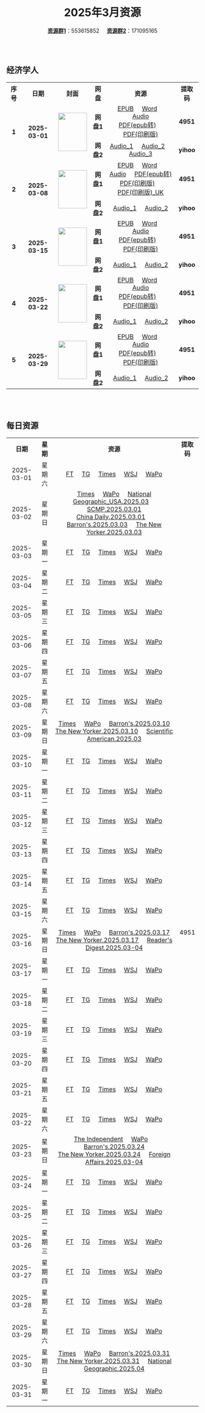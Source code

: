 <div align="center">

# 2025年3月资源

[**资源群1**](https://qm.qq.com/q/p2QRKKD9oA)：553615852 &nbsp;&nbsp;&nbsp;&nbsp;[**资源群2**](https://qm.qq.com/q/XNwz6qD0IO)：171095165

</div>

<br>
<br>

## 经济学人

<table align="center">
  <tr>
    <th>序号</th>
    <th>日期</th>
    <th>封面</th>
    <th>网盘</th>
    <th>资源</th>
    <th>提取码</th>
  </tr>
  <tr>
    <td rowspan="2" align="center"><b>1</b></td>
    <td rowspan="2" align="center"><b>2025-03-01</b></td>
    <td rowspan="2">
      <img src="https://share.yihoo.ip-ddns.com/yihoo/asset/images/20250301_DE_EU.webp" width="75" height="100">
    </td>
    <td align="center"><b>网盘1</b></td>
    <td align="center">
      <a href="https://url12.ctfile.com/f/47748612-1465125280-6fa0b8">EPUB</a>&nbsp;&nbsp;&nbsp;&nbsp;
      <a href="https://url12.ctfile.com/f/47748612-1465125274-3e567b">Word</a>&nbsp;&nbsp;&nbsp;&nbsp;
      <a href="https://url12.ctfile.com/f/47748612-1465125271-f68030">Audio</a><br>
      <a href="https://url12.ctfile.com/f/47748612-1465125286-6819d4">PDF(epub转)</a>&nbsp;&nbsp;&nbsp;&nbsp;
      <a href="https://url12.ctfile.com/f/47748612-1465441309-1a9cf0">PDF(印刷版)</a>
    </td>
    <td align="center"><b>4951</b></td>
  </tr>
  <tr>
    <td align="center"><b>网盘2</b></td>
    <td align="center">
      <a href="https://yihoo.lanzouo.com/iDhyR2p3dx9g">Audio_1</a>&nbsp;&nbsp;&nbsp;&nbsp;
      <a href="https://yihoo.lanzouo.com/i7iUg2p3dhde">Audio_2</a>&nbsp;&nbsp;&nbsp;&nbsp;
      <a href="https://yihoo.lanzouo.com/iuQIB2p3cxof">Audio_3</a>
    </td>
    <td align="center"><b>yihoo</b></td>
  </tr>
  <tr>
    <td rowspan="2" align="center"><b>2</b></td>
    <td rowspan="2" align="center"><b>2025-03-08</b></td>
    <td rowspan="2">
      <img src="https://share.yihoo.ip-ddns.com/yihoo/asset/images/20250308_DE_EU.webp" width="75" height="100">
    </td>
    <td align="center"><b>网盘1</b></td>
    <td align="center">
      <a href="https://url12.ctfile.com/f/47748612-1467592091-160e47">EPUB</a>&nbsp;&nbsp;&nbsp;&nbsp;
      <a href="https://url12.ctfile.com/f/47748612-1467592070-68b19e">Word</a>&nbsp;&nbsp;&nbsp;&nbsp;
      <a href="https://url12.ctfile.com/f/47748612-1467591773-d476ae">Audio</a>&nbsp;&nbsp;&nbsp;&nbsp;
      <a href="https://url12.ctfile.com/f/47748612-1467592124-e6f57f">PDF(epub转)</a><br>
      <a href="https://url12.ctfile.com/f/47748612-1468533760-5c9dab">PDF(印刷版)</a>&nbsp;&nbsp;&nbsp;&nbsp;
      <a href="https://url12.ctfile.com/f/47748612-1468534333-e9d67b">PDF(印刷版)_UK</a>
    </td>
    <td align="center"><b>4951</b></td>
  </tr>
  <tr>
    <td align="center"><b>网盘2</b></td>
    <td align="center">
      <a href="https://yihoo.lanzouo.com/i9jkN2pupara">Audio_1</a>&nbsp;&nbsp;&nbsp;&nbsp;
      <a href="https://yihoo.lanzouo.com/i4Jgl2pup3lc">Audio_2</a>
    </td>
    <td align="center"><b>yihoo</b></td>
  </tr>
  <tr>
    <td rowspan="2" align="center"><b>3</b></td>
    <td rowspan="2" align="center"><b>2025-03-15</b></td>
    <td rowspan="2">
      <img src="https://share.yihoo.ip-ddns.com/yihoo/asset/images/20250315_DE_EU.webp" width="75" height="100">
    </td>
    <td align="center"><b>网盘1</b></td>
    <td align="center">
      <a href="https://url12.ctfile.com/f/47748612-1469835140-20e01d">EPUB</a>&nbsp;&nbsp;&nbsp;&nbsp;
      <a href="https://url12.ctfile.com/f/47748612-1469835035-5cb306">Word</a>&nbsp;&nbsp;&nbsp;&nbsp;
      <a href="https://url12.ctfile.com/f/47748612-1470273802-d944d0">Audio</a><br>
      <a href="https://url12.ctfile.com/f/47748612-1469835428-890878">PDF(epub转)</a>&nbsp;&nbsp;&nbsp;&nbsp;
      <a href="https://url12.ctfile.com/f/47748612-1470373153-34b3bc">PDF(印刷版)</a>
    </td>
    <td align="center"><b>4951</b></td>
  </tr>
  <tr>
    <td align="center"><b>网盘2</b></td>
    <td align="center">
      <a href="https://yihoo.lanzouo.com/iB96B2qn1tsf">Audio_1</a>&nbsp;&nbsp;&nbsp;&nbsp;
      <a href="https://yihoo.lanzouo.com/iUnWL2qn1jmj">Audio_2</a>
    </td>
    <td align="center"><b>yihoo</b></td>
  </tr>
  <tr>
    <td rowspan="2" align="center"><b>4</b></td>
    <td rowspan="2" align="center"><b>2025-03-22</b></td>
    <td rowspan="2">
      <img src="https://share.yihoo.ip-ddns.com/yihoo/asset/images/20250322_DE_EU.webp" width="75" height="100">
    </td>
    <td align="center"><b>网盘1</b></td>
    <td align="center">
      <a href="https://url12.ctfile.com/f/47748612-1481151811-52c4cd">EPUB</a>&nbsp;&nbsp;&nbsp;&nbsp;
      <a href="https://url12.ctfile.com/f/47748612-1481151760-686b9e">Word</a>&nbsp;&nbsp;&nbsp;&nbsp;
      <a href="https://url12.ctfile.com/f/47748612-1481150452-8ad5e3">Audio</a><br>
      <a href="https://url12.ctfile.com/f/47748612-1481151880-e2f2e8">PDF(epub转)</a>&nbsp;&nbsp;&nbsp;&nbsp;
      <a href="https://url12.ctfile.com/f/47748612-1481220248-d1b61a">PDF(印刷版)</a>
    </td>
    <td align="center"><b>4951</b></td>
  </tr>
  <tr>
    <td align="center"><b>网盘2</b></td>
    <td align="center">
      <a href="https://yihoo.lanzouo.com/iFbOd2r95mkb">Audio_1</a>&nbsp;&nbsp;&nbsp;&nbsp;
      <a href="https://yihoo.lanzouo.com/iBqX62r95i3a">Audio_2</a>
    </td>
    <td align="center"><b>yihoo</b></td>
  </tr>
  <tr>
    <td rowspan="2" align="center"><b>5</b></td>
    <td rowspan="2" align="center"><b>2025-03-29</b></td>
    <td rowspan="2">
      <img src="https://share.yihoo.ip-ddns.com/yihoo/asset/images/20250329_DE_AP.webp" width="75" height="100">
    </td>
    <td align="center"><b>网盘1</b></td>
    <td align="center">
      <a href="https://url12.ctfile.com/f/47748612-1486999891-bb689b">EPUB</a>&nbsp;&nbsp;&nbsp;&nbsp;
      <a href="https://url12.ctfile.com/f/47748612-1486999879-b4fa42">Word</a>&nbsp;&nbsp;&nbsp;&nbsp;
      <a href="https://url12.ctfile.com/f/47748612-1486990606-af6532">Audio</a><br>
      <a href="https://url12.ctfile.com/f/47748612-1486999987-d1382c">PDF(epub转)</a>&nbsp;&nbsp;&nbsp;&nbsp;
      <a href="https://url12.ctfile.com/f/47748612-1487624039-94da78">PDF(印刷版)</a>
    </td>
    <td align="center"><b>4951</b></td>
  </tr>
  <tr>
    <td align="center"><b>网盘2</b></td>
    <td align="center">
      <a href="https://yihoo.lanzouo.com/iXVZN2rwecra">Audio_1</a>&nbsp;&nbsp;&nbsp;&nbsp;
      <a href="https://yihoo.lanzouo.com/iXEy32rwdocb">Audio_2</a>
    </td>
    <td align="center"><b>yihoo</b></td>
  </tr>
  </table>
<br>
<br>

## 每日资源

<table align="center">
  <tr>
    <th>日期</th>
    <th>星期</th>
    <th>资源</th>
    <th>提取码</th>
  </tr>
  <tr>
    <td align="center">2025-03-01</td>
    <td align="center">星期六</td>
    <td align="center">
      <a href="https://url12.ctfile.com/f/47748612-1465478797-d6eb43">FT</a>&nbsp;&nbsp;&nbsp;&nbsp;
      <a href="https://url12.ctfile.com/f/47748612-1465478959-13272c">TG</a>&nbsp;&nbsp;&nbsp;&nbsp;
      <a href="https://url12.ctfile.com/f/47748612-1465478917-a9c94f">Times</a>&nbsp;&nbsp;&nbsp;&nbsp;
      <a href="https://url12.ctfile.com/f/47748612-1465478818-c0c46f">WSJ</a>&nbsp;&nbsp;&nbsp;&nbsp;
      <a href="https://url12.ctfile.com/f/47748612-1465478830-48c299">WaPo</a>
    </td>
    <td rowspan="31" align="center">4951</td>
  </tr>
  <tr>
    <td align="center">2025-03-02</td>
    <td align="center">星期日</td>
    <td align="center">
      <a href="https://url12.ctfile.com/f/47748612-1465755370-00f5f9">Times</a>&nbsp;&nbsp;&nbsp;&nbsp;
      <a href="https://url12.ctfile.com/f/47748612-1465755043-ea9601">WaPo</a>&nbsp;&nbsp;&nbsp;&nbsp;
      <a href="https://url12.ctfile.com/f/47748612-1465756483-bb707c">National Geographic_USA.2025.03</a>&nbsp;&nbsp;&nbsp;&nbsp;
      <a href="https://url12.ctfile.com/f/47748612-1465755562-f5e802">SCMP.2025.03.01</a><br>
      <a href="https://url12.ctfile.com/f/47748612-1465755439-37c9d3">China Daily.2025.03.01</a>&nbsp;&nbsp;&nbsp;&nbsp;
      <a href="https://url12.ctfile.com/f/47748612-1465756171-ba6163">Barron's.2025.03.03</a>&nbsp;&nbsp;&nbsp;&nbsp;
      <a href="https://url12.ctfile.com/f/47748612-1465756555-f5b39b">The New Yorker.2025.03.03</a>
    </td>
  </tr>
  <tr>
    <td align="center">2025-03-03</td>
    <td align="center">星期一</td>
    <td align="center">
      <a href="https://url12.ctfile.com/f/47748612-1466182585-fb939a">FT</a>&nbsp;&nbsp;&nbsp;&nbsp;
      <a href="https://url12.ctfile.com/f/47748612-1466183047-8a962f">TG</a>&nbsp;&nbsp;&nbsp;&nbsp;
      <a href="https://url12.ctfile.com/f/47748612-1466182918-e67837">Times</a>&nbsp;&nbsp;&nbsp;&nbsp;
      <a href="https://url12.ctfile.com/f/47748612-1466182432-9d5896">WSJ</a>&nbsp;&nbsp;&nbsp;&nbsp;
      <a href="https://url12.ctfile.com/f/47748612-1466419366-f9cb29">WaPo</a>
    </td>
  </tr>
  <tr>
    <td align="center">2025-03-04</td>
    <td align="center">星期二</td>
    <td align="center">
      <a href="https://url12.ctfile.com/f/47748612-1466787895-389af6">FT</a>&nbsp;&nbsp;&nbsp;&nbsp;
      <a href="https://url12.ctfile.com/f/47748612-1466788243-b0e96f">TG</a>&nbsp;&nbsp;&nbsp;&nbsp;
      <a href="https://url12.ctfile.com/f/47748612-1466788021-84e3bb">Times</a>&nbsp;&nbsp;&nbsp;&nbsp;
      <a href="https://url12.ctfile.com/f/47748612-1466787568-9048cf">WSJ</a>&nbsp;&nbsp;&nbsp;&nbsp;
      <a href="https://url12.ctfile.com/f/47748612-1466787700-c903a0">WaPo</a>
    </td>
  </tr>
  <tr>
    <td align="center">2025-03-05</td>
    <td align="center">星期三</td>
    <td align="center">
      <a href="https://url12.ctfile.com/f/47748612-1467016966-44f0e8">FT</a>&nbsp;&nbsp;&nbsp;&nbsp;
      <a href="https://url12.ctfile.com/f/47748612-1467017071-86fdba">TG</a>&nbsp;&nbsp;&nbsp;&nbsp;
      <a href="https://url12.ctfile.com/f/47748612-1467016984-815442">Times</a>&nbsp;&nbsp;&nbsp;&nbsp;
      <a href="https://url12.ctfile.com/f/47748612-1467016873-947008">WSJ</a>&nbsp;&nbsp;&nbsp;&nbsp;
      <a href="https://url12.ctfile.com/f/47748612-1467016915-6128b7">WaPo</a>
    </td>
  </tr>
  <tr>
    <td align="center">2025-03-06</td>
    <td align="center">星期四</td>
    <td align="center">
      <a href="https://url12.ctfile.com/f/47748612-1467466597-763c11">FT</a>&nbsp;&nbsp;&nbsp;&nbsp;
      <a href="https://url12.ctfile.com/f/47748612-1467466750-990da4">TG</a>&nbsp;&nbsp;&nbsp;&nbsp;
      <a href="https://url12.ctfile.com/f/47748612-1467466660-6dc999">Times</a>&nbsp;&nbsp;&nbsp;&nbsp;
      <a href="https://url12.ctfile.com/f/47748612-1467466537-b310ed">WSJ</a>&nbsp;&nbsp;&nbsp;&nbsp;
      <a href="https://url12.ctfile.com/f/47748612-1467466558-84e5d6">WaPo</a>
    </td>
  </tr>
  <tr>
    <td align="center">2025-03-07</td>
    <td align="center">星期五</td>
    <td align="center">
      <a href="https://url12.ctfile.com/f/47748612-1467732995-c557f0">FT</a>&nbsp;&nbsp;&nbsp;&nbsp;
      <a href="https://url12.ctfile.com/f/47748612-1467733268-aebbb5">TG</a>&nbsp;&nbsp;&nbsp;&nbsp;
      <a href="https://url12.ctfile.com/f/47748612-1467733100-84cd63">Times</a>&nbsp;&nbsp;&nbsp;&nbsp;
      <a href="https://url12.ctfile.com/f/47748612-1467732806-4fc531">WSJ</a>&nbsp;&nbsp;&nbsp;&nbsp;
      <a href="https://url12.ctfile.com/f/47748612-1467732836-be24dc">WaPo</a>
    </td>
  </tr>
  <tr>
    <td align="center">2025-03-08</td>
    <td align="center">星期六</td>
    <td align="center">
      <a href="https://url12.ctfile.com/f/47748612-1468310542-688bab">FT</a>&nbsp;&nbsp;&nbsp;&nbsp;
      <a href="https://url12.ctfile.com/f/47748612-1468311337-3a9683">TG</a>&nbsp;&nbsp;&nbsp;&nbsp;
      <a href="https://url12.ctfile.com/f/47748612-1468311025-5696b0">Times</a>&nbsp;&nbsp;&nbsp;&nbsp;
      <a href="https://url12.ctfile.com/f/47748612-1468309825-38ecde">WSJ</a>&nbsp;&nbsp;&nbsp;&nbsp;
      <a href="https://url12.ctfile.com/f/47748612-1468325899-2cf30b">WaPo</a>
    </td>
  </tr>
  <tr>
    <td align="center">2025-03-09</td>
    <td align="center">星期日</td>
    <td align="center">
      <a href="https://url12.ctfile.com/f/47748612-1468661920-a85210">Times</a>&nbsp;&nbsp;&nbsp;&nbsp;
      <a href="https://url12.ctfile.com/f/47748612-1468661809-a4c6e0">WaPo</a>&nbsp;&nbsp;&nbsp;&nbsp;
      <a href="https://url12.ctfile.com/f/47748612-1468661314-6c2a51">Barron's.2025.03.10</a><br>
      <a href="https://url12.ctfile.com/f/47748612-1468661665-fd8a5c">The New Yorker.2025.03.10</a>&nbsp;&nbsp;&nbsp;&nbsp;
      <a href="https://url12.ctfile.com/f/47748612-1468661410-be8898">Scientific American.2025.03</a>
    </td>
  </tr>
  <tr>
    <td align="center">2025-03-10</td>
    <td align="center">星期一</td>
    <td align="center">
      <a href="https://url12.ctfile.com/f/47748612-1468977770-a078d2">FT</a>&nbsp;&nbsp;&nbsp;&nbsp;
      <a href="https://url12.ctfile.com/f/47748612-1468978466-293593">TG</a>&nbsp;&nbsp;&nbsp;&nbsp;
      <a href="https://url12.ctfile.com/f/47748612-1468978418-83b29c">Times</a>&nbsp;&nbsp;&nbsp;&nbsp;
      <a href="https://url12.ctfile.com/f/47748612-1468973516-d3010b">WSJ</a>&nbsp;&nbsp;&nbsp;&nbsp;
      <a href="https://url12.ctfile.com/f/47748612-1468973546-5e0ecc">WaPo</a>
    </td>
  </tr>
  <tr>
    <td align="center">2025-03-11</td>
    <td align="center">星期二</td>
    <td align="center">
      <a href="https://url12.ctfile.com/f/47748612-1469135147-72c3f8">FT</a>&nbsp;&nbsp;&nbsp;&nbsp;
      <a href="https://url12.ctfile.com/f/47748612-1469135306-0377a6">TG</a>&nbsp;&nbsp;&nbsp;&nbsp;
      <a href="https://url12.ctfile.com/f/47748612-1469135243-952a17">Times</a>&nbsp;&nbsp;&nbsp;&nbsp;
      <a href="https://url12.ctfile.com/f/47748612-1469135054-279309">WSJ</a>&nbsp;&nbsp;&nbsp;&nbsp;
      <a href="https://url12.ctfile.com/f/47748612-1469135102-cba43f">WaPo</a>
    </td>
  </tr>
  <tr>
    <td align="center">2025-03-12</td>
    <td align="center">星期三</td>
    <td align="center">
      <a href="https://url12.ctfile.com/f/47748612-1469410922-76c0be">FT</a>&nbsp;&nbsp;&nbsp;&nbsp;
      <a href="https://url12.ctfile.com/f/47748612-1469411207-ba0f99">TG</a>&nbsp;&nbsp;&nbsp;&nbsp;
      <a href="https://url12.ctfile.com/f/47748612-1469411081-90a392">Times</a>&nbsp;&nbsp;&nbsp;&nbsp;
      <a href="https://url12.ctfile.com/f/47748612-1469410592-c06979">WSJ</a>&nbsp;&nbsp;&nbsp;&nbsp;
      <a href="https://url12.ctfile.com/f/47748612-1469410688-22b939">WaPo</a>
    </td>
  </tr>
  <tr>
    <td align="center">2025-03-13</td>
    <td align="center">星期四</td>
    <td align="center">
      <a href="https://url12.ctfile.com/f/47748612-1469592953-0d68e4">FT</a>&nbsp;&nbsp;&nbsp;&nbsp;
      <a href="https://url12.ctfile.com/f/47748612-1469593451-2d8445">TG</a>&nbsp;&nbsp;&nbsp;&nbsp;
      <a href="https://url12.ctfile.com/f/47748612-1469593163-f6c693">Times</a>&nbsp;&nbsp;&nbsp;&nbsp;
      <a href="https://url12.ctfile.com/f/47748612-1469592773-9621e0">WSJ</a>&nbsp;&nbsp;&nbsp;&nbsp;
      <a href="https://url12.ctfile.com/f/47748612-1469592863-0aa678">WaPo</a>
    </td>
  </tr>
  <tr>
    <td align="center">2025-03-14</td>
    <td align="center">星期五</td>
    <td align="center">
      <a href="https://url12.ctfile.com/f/47748612-1470052922-a753e0">FT</a>&nbsp;&nbsp;&nbsp;&nbsp;
      <a href="https://url12.ctfile.com/f/47748612-1470053864-a7fd55">TG</a>&nbsp;&nbsp;&nbsp;&nbsp;
      <a href="https://url12.ctfile.com/f/47748612-1470053414-c8cda0">Times</a>&nbsp;&nbsp;&nbsp;&nbsp;
      <a href="https://url12.ctfile.com/f/47748612-1470052268-8eda12">WSJ</a>&nbsp;&nbsp;&nbsp;&nbsp;
      <a href="https://url12.ctfile.com/f/47748612-1470052622-3a3b0f">WaPo</a>
    </td>
  </tr>
  <tr>
    <td align="center">2025-03-15</td>
    <td align="center">星期六</td>
    <td align="center">
      <a href="https://url12.ctfile.com/f/47748612-1470455290-696b53">FT</a>&nbsp;&nbsp;&nbsp;&nbsp;
      <a href="https://url12.ctfile.com/f/47748612-1470456436-3f097d">TG</a>&nbsp;&nbsp;&nbsp;&nbsp;
      <a href="https://url12.ctfile.com/f/47748612-1470455641-ec98ba">Times</a>&nbsp;&nbsp;&nbsp;&nbsp;
      <a href="https://url12.ctfile.com/f/47748612-1470454825-bd92e7">WSJ</a>&nbsp;&nbsp;&nbsp;&nbsp;
      <a href="https://url12.ctfile.com/f/47748612-1470454867-b7e5ce">WaPo</a>
    </td>
  </tr>
  <tr>
    <td align="center">2025-03-16</td>
    <td align="center">星期日</td>
    <td align="center">
      <a href="https://url12.ctfile.com/f/47748612-1470734540-7b3685">Times</a>&nbsp;&nbsp;&nbsp;&nbsp;
      <a href="https://url12.ctfile.com/f/47748612-1470734255-8b437b">WaPo</a>&nbsp;&nbsp;&nbsp;&nbsp;
      <a href="https://url12.ctfile.com/f/47748612-1470734600-47a0ae">Barron's.2025.03.17</a><br>
      <a href="https://url12.ctfile.com/f/47748612-1470734795-46e7bc">The New Yorker.2025.03.17</a>&nbsp;&nbsp;&nbsp;&nbsp;
      <a href="https://url12.ctfile.com/f/47748612-1470735056-b715c1">Reader's Digest.2025.03-04</a>
    </td>
  </tr>
  <tr>
    <td align="center">2025-03-17</td>
    <td align="center">星期一</td>
    <td align="center">
      <a href="https://url12.ctfile.com/f/47748612-1471399598-0cc7d0">FT</a>&nbsp;&nbsp;&nbsp;&nbsp;
      <a href="https://url12.ctfile.com/f/47748612-1471399679-634e78">TG</a>&nbsp;&nbsp;&nbsp;&nbsp;
      <a href="https://url12.ctfile.com/f/47748612-1471399640-5fdaa2">Times</a>&nbsp;&nbsp;&nbsp;&nbsp;
      <a href="https://url12.ctfile.com/f/47748612-1471399514-c1f537">WSJ</a>&nbsp;&nbsp;&nbsp;&nbsp;
      <a href="https://url12.ctfile.com/f/47748612-1471399550-d1111a">WaPo</a>
    </td>
  </tr>
  <tr>
    <td align="center">2025-03-18</td>
    <td align="center">星期二</td>
    <td align="center">
      <a href="https://url12.ctfile.com/f/47748612-1472211974-178590">FT</a>&nbsp;&nbsp;&nbsp;&nbsp;
      <a href="https://url12.ctfile.com/f/47748612-1472212319-7bc4fe">TG</a>&nbsp;&nbsp;&nbsp;&nbsp;
      <a href="https://url12.ctfile.com/f/47748612-1472212202-9782cd">Times</a>&nbsp;&nbsp;&nbsp;&nbsp;
      <a href="https://url12.ctfile.com/f/47748612-1472210858-4a0456">WSJ</a>&nbsp;&nbsp;&nbsp;&nbsp;
      <a href="https://url12.ctfile.com/f/47748612-1472211113-fa417c">WaPo</a>
    </td>
  </tr>
  <tr>
    <td align="center">2025-03-19</td>
    <td align="center">星期三</td>
    <td align="center">
      <a href="https://url12.ctfile.com/f/47748612-1472596943-7cf0c6">FT</a>&nbsp;&nbsp;&nbsp;&nbsp;
      <a href="https://url12.ctfile.com/f/47748612-1472597267-ed2f9c">TG</a>&nbsp;&nbsp;&nbsp;&nbsp;
      <a href="https://url12.ctfile.com/f/47748612-1472597132-e8c44f">Times</a>&nbsp;&nbsp;&nbsp;&nbsp;
      <a href="https://url12.ctfile.com/f/47748612-1472596574-47f939">WSJ</a>&nbsp;&nbsp;&nbsp;&nbsp;
      <a href="https://url12.ctfile.com/f/47748612-1472596637-994818">WaPo</a>
    </td>
  </tr>
  <tr>
    <td align="center">2025-03-20</td>
    <td align="center">星期四</td>
    <td align="center">
      <a href="https://url12.ctfile.com/f/47748612-1472813546-fccb66">FT</a>&nbsp;&nbsp;&nbsp;&nbsp;
      <a href="https://url12.ctfile.com/f/47748612-1472814197-6b40ae">TG</a>&nbsp;&nbsp;&nbsp;&nbsp;
      <a href="https://url12.ctfile.com/f/47748612-1472813705-3131e8">Times</a>&nbsp;&nbsp;&nbsp;&nbsp;
      <a href="https://url12.ctfile.com/f/47748612-1472813375-b7b08d">WSJ</a>&nbsp;&nbsp;&nbsp;&nbsp;
      <a href="https://url12.ctfile.com/f/47748612-1472813399-ef79ea">WaPo</a>
    </td>
  </tr>
  <tr>
    <td align="center">2025-03-21</td>
    <td align="center">星期五</td>
    <td align="center">
      <a href="https://url12.ctfile.com/f/47748612-1481148376-f513ff">FT</a>&nbsp;&nbsp;&nbsp;&nbsp;
      <a href="https://url12.ctfile.com/f/47748612-1481149219-dffcca">TG</a>&nbsp;&nbsp;&nbsp;&nbsp;
      <a href="https://url12.ctfile.com/f/47748612-1481148649-dcbe03">Times</a>&nbsp;&nbsp;&nbsp;&nbsp;
      <a href="https://url12.ctfile.com/f/47748612-1481147899-fd5561">WSJ</a>&nbsp;&nbsp;&nbsp;&nbsp;
      <a href="https://url12.ctfile.com/f/47748612-1481148097-ac1012">WaPo</a>
    </td>
  </tr>
  <tr>
    <td align="center">2025-03-22</td>
    <td align="center">星期六</td>
    <td align="center">
      <a href="https://url12.ctfile.com/f/47748612-1481292401-f77547">FT</a>&nbsp;&nbsp;&nbsp;&nbsp;
      <a href="https://url12.ctfile.com/f/47748612-1481293058-6179c9">TG</a>&nbsp;&nbsp;&nbsp;&nbsp;
      <a href="https://url12.ctfile.com/f/47748612-1481292671-e6229b">Times</a>&nbsp;&nbsp;&nbsp;&nbsp;
      <a href="https://url12.ctfile.com/f/47748612-1481291984-f0e000">WSJ</a>&nbsp;&nbsp;&nbsp;&nbsp;
      <a href="https://url12.ctfile.com/f/47748612-1481292038-828c9d">WaPo</a>
    </td>
  </tr>
  <tr>
    <td align="center">2025-03-23</td>
    <td align="center">星期日</td>
    <td align="center">
      <a href="https://url12.ctfile.com/f/47748612-1481920558-d0b2d1">The Independent</a>&nbsp;&nbsp;&nbsp;&nbsp;
      <a href="https://url12.ctfile.com/f/47748612-1481918356-bc7ee0">WaPo</a>&nbsp;&nbsp;&nbsp;&nbsp;
      <a href="https://url12.ctfile.com/f/47748612-1481918824-52ce67">Barron's.2025.03.24</a><br>
      <a href="https://url12.ctfile.com/f/47748612-1481918959-c58340">The New Yorker.2025.03.24</a>&nbsp;&nbsp;&nbsp;&nbsp;
      <a href="https://url12.ctfile.com/f/47748612-1485606466-bf58ce">Foreign Affairs.2025.03-04</a>
    </td>
  </tr>
  <tr>
    <td align="center">2025-03-24</td>
    <td align="center">星期一</td>
    <td align="center">
      <a href="https://url12.ctfile.com/f/47748612-1485610558-004294">FT</a>&nbsp;&nbsp;&nbsp;&nbsp;
      <a href="https://url12.ctfile.com/f/47748612-1485611707-78b6e5">TG</a>&nbsp;&nbsp;&nbsp;&nbsp;
      <a href="https://url12.ctfile.com/f/47748612-1485610882-f0d937">Times</a>&nbsp;&nbsp;&nbsp;&nbsp;
      <a href="https://url12.ctfile.com/f/47748612-1485609913-f79c79">WSJ</a>&nbsp;&nbsp;&nbsp;&nbsp;
      <a href="https://url12.ctfile.com/f/47748612-1485610294-c2c765">WaPo</a>
    </td>
  </tr>
  <tr>
    <td align="center">2025-03-25</td>
    <td align="center">星期二</td>
    <td align="center">
      <a href="https://url12.ctfile.com/f/47748612-1485949825-2a119c">FT</a>&nbsp;&nbsp;&nbsp;&nbsp;
      <a href="https://url12.ctfile.com/f/47748612-1485951601-d36667">TG</a>&nbsp;&nbsp;&nbsp;&nbsp;
      <a href="https://url12.ctfile.com/f/47748612-1485950323-7304e9">Times</a>&nbsp;&nbsp;&nbsp;&nbsp;
      <a href="https://url12.ctfile.com/f/47748612-1485948358-c2c620">WSJ</a>&nbsp;&nbsp;&nbsp;&nbsp;
      <a href="https://url12.ctfile.com/f/47748612-1485948610-175983">WaPo</a>
    </td>
  </tr>
  <tr>
    <td align="center">2025-03-26</td>
    <td align="center">星期三</td>
    <td align="center">
      <a href="https://url12.ctfile.com/f/47748612-1486272944-08b510">FT</a>&nbsp;&nbsp;&nbsp;&nbsp;
      <a href="https://url12.ctfile.com/f/47748612-1486273334-029d72">TG</a>&nbsp;&nbsp;&nbsp;&nbsp;
      <a href="https://url12.ctfile.com/f/47748612-1486273157-46ba36">Times</a>&nbsp;&nbsp;&nbsp;&nbsp;
      <a href="https://url12.ctfile.com/f/47748612-1486272719-97303d">WSJ</a>&nbsp;&nbsp;&nbsp;&nbsp;
      <a href="https://url12.ctfile.com/f/47748612-1486272806-9f47e2">WaPo</a>
    </td>
  </tr>
  <tr>
    <td align="center">2025-03-27</td>
    <td align="center">星期四</td>
    <td align="center">
      <a href="https://url12.ctfile.com/f/47748612-1486792277-92146c">FT</a>&nbsp;&nbsp;&nbsp;&nbsp;
      <a href="https://url12.ctfile.com/f/47748612-1486792673-42089a">TG</a>&nbsp;&nbsp;&nbsp;&nbsp;
      <a href="https://url12.ctfile.com/f/47748612-1486792517-a7b5c5">Times</a>&nbsp;&nbsp;&nbsp;&nbsp;
      <a href="https://url12.ctfile.com/f/47748612-1486791926-bbff36">WSJ</a>&nbsp;&nbsp;&nbsp;&nbsp;
      <a href="https://url12.ctfile.com/f/47748612-1486792031-7f5b2f">WaPo</a>
    </td>
  </tr>
  <tr>
    <td align="center">2025-03-28</td>
    <td align="center">星期五</td>
    <td align="center">
      <a href="https://url12.ctfile.com/f/47748612-1487013685-52cee3">FT</a>&nbsp;&nbsp;&nbsp;&nbsp;
      <a href="https://url12.ctfile.com/f/47748612-1487014363-a67d8b">TG</a>&nbsp;&nbsp;&nbsp;&nbsp;
      <a href="https://url12.ctfile.com/f/47748612-1487014294-2e2cae">Times</a>&nbsp;&nbsp;&nbsp;&nbsp;
      <a href="https://url12.ctfile.com/f/47748612-1487013610-16c814">WSJ</a>&nbsp;&nbsp;&nbsp;&nbsp;
      <a href="https://url12.ctfile.com/f/47748612-1487013640-856579">WaPo</a>
    </td>
  </tr>
  <tr>
    <td align="center">2025-03-29</td>
    <td align="center">星期六</td>
    <td align="center">
      <a href="https://url12.ctfile.com/f/47748612-1487625398-de29e7">FT</a>&nbsp;&nbsp;&nbsp;&nbsp;
      <a href="https://url12.ctfile.com/f/47748612-1487626058-75a7c5">TG</a>&nbsp;&nbsp;&nbsp;&nbsp;
      <a href="https://url12.ctfile.com/f/47748612-1487625737-735aa4">Times</a>&nbsp;&nbsp;&nbsp;&nbsp;
      <a href="https://url12.ctfile.com/f/47748612-1487624876-f619fa">WSJ</a>&nbsp;&nbsp;&nbsp;&nbsp;
      <a href="https://url12.ctfile.com/f/47748612-1487624945-5f8c06">WaPo</a>
    </td>
  </tr>
  <tr>
    <td align="center">2025-03-30</td>
    <td align="center">星期日</td>
    <td align="center">
      <a href="https://url12.ctfile.com/f/47748612-1487833880-3806e3">Times</a>&nbsp;&nbsp;&nbsp;&nbsp;
      <a href="https://url12.ctfile.com/f/47748612-1487833874-fbde2c">WaPo</a>&nbsp;&nbsp;&nbsp;&nbsp;
      <a href="https://url12.ctfile.com/f/47748612-1487833505-378195">Barron's.2025.03.31</a><br>
      <a href="https://url12.ctfile.com/f/47748612-1487833562-8a2184">The New Yorker.2025.03.31</a>&nbsp;&nbsp;&nbsp;&nbsp;
      <a href="https://url12.ctfile.com/f/47748612-1487833556-253082">National Geographic.2025.04</a>
    </td>
  </tr>
  <tr>
    <td align="center">2025-03-31</td>
    <td align="center">星期一</td>
    <td align="center">
      <a href="https://url12.ctfile.com/f/47748612-1488215447-bf7714">FT</a>&nbsp;&nbsp;&nbsp;&nbsp;
      <a href="https://url12.ctfile.com/f/47748612-1488215675-968c20">TG</a>&nbsp;&nbsp;&nbsp;&nbsp;
      <a href="https://url12.ctfile.com/f/47748612-1488215507-245cb6">Times</a>&nbsp;&nbsp;&nbsp;&nbsp;
      <a href="https://url12.ctfile.com/f/47748612-1488215342-e39216">WSJ</a>&nbsp;&nbsp;&nbsp;&nbsp;
      <a href="https://url12.ctfile.com/f/47748612-1488215393-95532c">WaPo</a>
    </td>
  </tr>
</table>
